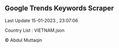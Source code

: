 

## Google Trends Keywords Scraper 
 
Last Update 15-01-2023 , 23:07:06

Country List :
VIETNAM.json



© Abdul Muttaqin 
